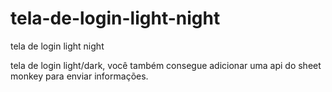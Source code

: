 # tela-de-login-light-night
 tela de login light night

 tela de login light/dark,
 você também consegue adicionar uma api do sheet monkey para enviar informações.
